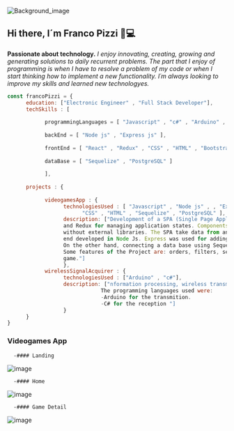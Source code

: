 
![Background_image](https://user-images.githubusercontent.com/72042861/146275330-fd8c3825-40c9-463d-9ffe-0be3e15f8455.jpg)

## Hi there, I´m Franco Pizzi 👋💻

**Passionate about technology.**
       *I enjoy innovating, creating, growing and generating solutions to daily recurrent problems.*
       *The part that I enjoy of programming is when I have to resolve a problem of my code or*
       *when I start thinking how to implement a new functionality.*
       *I´m always looking to improve my skills and learned new technologyes.*


```javascript
const francoPizzi = {
      education: ["Electronic Engineer" , "Full Stack Developer"],
      techSkills : [
      
            programmingLanguages = [ "Javascript" , "c#" , "Arduino" , "Matlab" , "Swift" , "TypeScript" ],
      
            backEnd = [ "Node js" , "Express js" ],
      
            frontEnd = [ "React" , "Redux" , "CSS" , "HTML" , "Bootstrap" , "React Native" ],
      
            dataBase = [ "Sequelize" , "PostgreSQL" ]
      
            ],
      
      projects : {
      
            videogamesApp : {
                  technologiesUsed : [ "Javascript" , "Node js" , , "Express js" , "React" , "Redux" , 
                        "CSS" , "HTML" , "Sequelize" , "PostgreSQL" ],
                  description: ["Development of a SPA (Single Page Application), using React for the Front end 
                  and Redux for managing application states. Components design was developed with pure css, 
                  without external libraries. The SPA take data from an API (rawg.io/apidocs) throught the Back 
                  end developed in Node Js. Express was used for adding extra functionalities to the original API. 
                  On the other hand, connecting a data base using Sequelize and PostgreSQL. 
                  Some features of the Project are: orders, filters, search by name, controlated form to add a new 
                  game."]
                  },
            wirelessSignalAcquirer : {
                  technologiesUsed : ["Arduino" , "c#"],
                  description: ["nformation processing, wireless transmition and reception in a computer for visualization. 
                              The programming languages used were:
                              -Arduino for the transmition.
                              -C# for the reception "]
                  }      
      }
}

```
### Videogames App
      -#### Landing
![image](https://user-images.githubusercontent.com/72042861/146397205-3b802d94-a76f-403b-93f3-0a26b7cefa61.png)
            
      -#### Home
![image](https://user-images.githubusercontent.com/72042861/146397486-14748302-caef-466d-bcdc-f0af8179244e.png)               

      -#### Game Detail
![image](https://user-images.githubusercontent.com/72042861/146397357-0bda77f8-000f-49bd-80a8-b8f263fee231.png)
            




<!--

#### Videogames App

**francopizzi/francopizzi** is a ✨ _special_ ✨ repository because its `README.md` (this file) appears on your GitHub profile.

Here are some ideas to get you started:

- 🔭 I’m currently working on ...
- 🌱 I’m currently learning ...
- 👯 I’m looking to collaborate on ...
- 🤔 I’m looking for help with ...
- 💬 Ask me about ...
- 📫 How to reach me: ...
- 😄 Pronouns: ...
- ⚡ Fun fact: ...
-->
